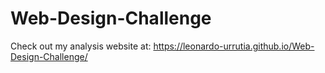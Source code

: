 # Web-Design-Challenge
Check out my analysis website at: https://leonardo-urrutia.github.io/Web-Design-Challenge/